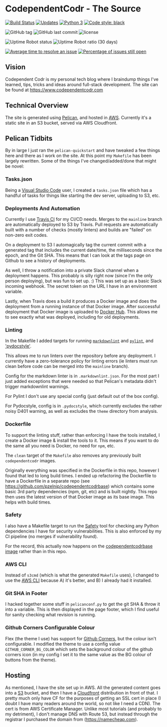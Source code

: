 # CodependentCodr - The Source

[![Build Status](https://travis-ci.com/pzelnip/www.codependentcodr.com.svg?branch=mainline)](https://travis-ci.com/pzelnip/www.codependentcodr.com)
[![Updates](https://pyup.io/repos/github/pzelnip/www.codependentcodr.com/shield.svg)](https://pyup.io/repos/github/pzelnip/www.codependentcodr.com/)
[![Python 3](https://pyup.io/repos/github/pzelnip/www.codependentcodr.com/python-3-shield.svg)](https://pyup.io/repos/github/pzelnip/www.codependentcodr.com/)
[![Code style: black](https://img.shields.io/badge/code%20style-black-000000.svg)](https://github.com/ambv/black)

![GitHub tag](https://img.shields.io/github/tag/pzelnip/www.codependentcodr.com.svg)
![GitHub last commit](https://img.shields.io/github/last-commit/pzelnip/www.codependentcodr.com.svg)
![license](https://img.shields.io/github/license/pzelnip/www.codependentcodr.com.svg)

![Uptime Robot status](https://img.shields.io/uptimerobot/status/m780253504-7571416f58db1c6bcc1712ea.svg)
![Uptime Robot ratio (30 days)](https://img.shields.io/uptimerobot/ratio/m780253504-7571416f58db1c6bcc1712ea.svg)

<!-- markdownlint-disable MD013 -->
[![Average time to resolve an issue](http://isitmaintained.com/badge/resolution/pzelnip/www.codependentcodr.com.svg)](http://isitmaintained.com/project/pzelnip/www.codependentcodr.com "Average time to resolve an issue")
[![Percentage of issues still open](http://isitmaintained.com/badge/open/pzelnip/www.codependentcodr.com.svg)](http://isitmaintained.com/project/pzelnip/www.codependentcodr.com "Percentage of issues still open")
<!-- markdownlint-enable MD013 -->

## Vision

Codependent Codr is my personal tech blog where I braindump things I've learned, tips, tricks
and ideas around full-stack development.  The site can be found at <https://www.codependentcodr.com>

## Technical Overview

The site is generated using [Pelican](https://getpelican.com), and hosted in [AWS](https://aws.amazon.com/).
Currently it's a static site in an S3 bucket, served via AWS Cloudfront.

## Pelican Tidbits

By in large I just ran the `pelican-quickstart` and have tweaked a few things here and there as I work on the site.
At this point my `Makefile` has been largely rewritten.  Some of the things I've changed/added/done that might be
novel:

### Tasks.json

Being a [Visual Studio Code](https://code.visualstudio.com/) user, I created a `tasks.json` file which has a
handful of tasks for things like starting the dev server, uploading to S3, etc.

### Deployments And Automation

Currently I use [Travis CI](https://travis-ci.org/) for my CI/CD needs.  Merges to the `mainline` branch are
automatically deployed to S3 by Travis.  Pull requests are automatically built with a number of checks
(mostly linters) and builds are "failed" on non-zero exit codes.

On a deployment to S3 I automagically tag the current commit with a generated tag that includes
the current date/time, the milliseconds since the epoch, and the Git SHA.  This means that I can
look at the tags page on Github to see a history of deployments.

As well, I throw a notification into a private Slack channel when a deployment happens.  This
probably is silly right now (since I'm the only person deploying), but was fun to set up. :)
This was set up as a basic Slack incoming webhook.  The secret token on the URL I have in an
environment variable.

Lastly, when Travis does a build it produces a Docker image and does the deployment from a running
instance of that Docker image.  After successful deployment that Docker image is uploaded to
[Docker Hub](https://hub.docker.com/).  This allows me to see exactly what was deployed, including
for old deployments.

### Linting

In the Makefile I added targets for running [`markdownlint`](https://github.com/DavidAnson/markdownlint) and
[`pylint`](https://www.pylint.org), and ['pydocstyle'](https://github.com/PyCQA/pydocstyle).

This allows me to run linters over the repository before any deployment.  I currently have a zero-tolerance
policy for linting errors (ie linters must run clean before code can be merged into the `mainline` branch).

Config for the markdown linter is in `.markdownlint.json`.  For the most part I just added exceptions that were
needed so that Pelican's metadata didn't trigger markdownlint warnings.

For Pylint I don't use any special config (just default out of the box config).

For Pydocstyle, config is in `.pydocstyle`, which currently excludes the rather noisy D401 warning, as well
as excludes the `theme` directory from analysis.

### Dockerfile

To support the linting stuff, rather than enforcing I have the tools installed, I create a Docker image & install
the tools to it.  This means if you want to do the same all you need is Docker, no need for `npm`, etc.

The `clean` target of the `Makefile` also removes any previously built `codependentcodr` images.

Originally everything was specified in the Dockerfile in this repo, however I found that led to long build
times.  I ended up refactoring the Dockerfile to have a Dockerfile in a separate repo (see
<https://github.com/pzelnip/codependentcodrbase>) which contains some basic 3rd party dependencies (npm, git,
etc) and is built nightly.  This repo then uses the latest version of that Docker image as its base image.
This helps with build times.

### Safety

I also have a Makefile target to run the [Safety](https://github.com/pyupio/safety) tool for checking any
Python dependencies I have for security vulnerabilities.  This is also enforced by my CI pipeline (no merges
if vulnerability found).

For the record, this actually now happens on the
[codependentcodrbase image](https://github.com/pzelnip/codependentcodrbase) rather than in this repo.

### AWS CLI

Instead of `s3cmd` (which is what the generated `Makefile` uses), I changed to use the
[AWS CLI](https://aws.amazon.com/cli/) because A) it's better, and B) I already had it installed.

### Git SHA in Footer

I hacked together some stuff in `pelicanconf.py` to get the git SHA & throw it into a variable.  This
is then displayed in the page footer, which I find useful for sanity checking what revision is running.

### Github Corners Configurable Colour

Flex (the theme I use) has support for [Github Corners](https://github.com/tholman/github-corners),
but the colour isn't configurable.  I modified the theme to use a config value `GITHUB_CORNER_BG_COLOR`
which sets the background colour of the github corners icon (in my config I set it to the same value
as the BG colour of buttons from the theme).

## Hosting

As mentioned, I have the site set up in AWS.  All the generated content goes into a [S3](https://aws.amazon.com/s3/) bucket,
and then I have a [Cloudfront](https://aws.amazon.com/cloudfront/) distribution in front of that.  I pretty much only
have CF for the purposes of getting an SSL cert in place (I doubt I have many readers around the world, so not like
I need a CDN).  The cert is from AWS Certificate Manager.  Unlike most tutorials (and probably to my detriment), I don't
manage DNS with Route 53, but instead through the registrar I purchased the domain from (<https://namecheap.com>).
